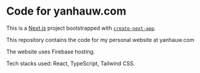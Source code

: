 # Code for yanhauw.com

This is a [Next.js](https://nextjs.org/) project bootstrapped with [`create-next-app`](https://github.com/vercel/next.js/tree/canary/packages/create-next-app).

This repository contains the code for my personal website at yanhauw.com

The website uses Firebase hosting.

Tech stacks used: React, TypeScript, Tailwind CSS.

